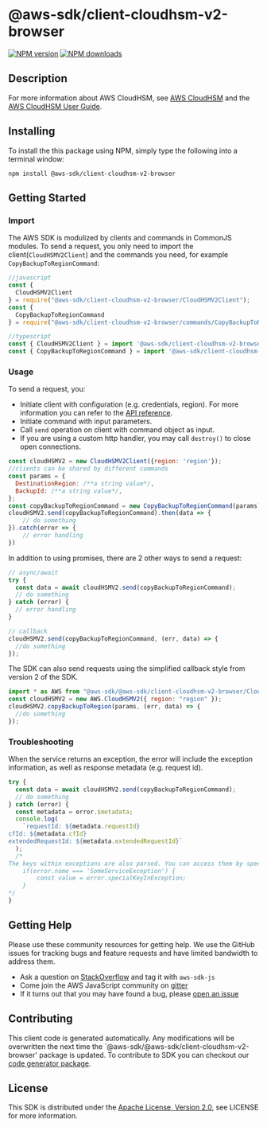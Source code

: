 # @aws-sdk/client-cloudhsm-v2-browser

[![NPM version](https://img.shields.io/npm/v/@aws-sdk/client-cloudhsm-v2-browser/preview.svg)](https://www.npmjs.com/package/@aws-sdk/client-cloudhsm-v2-browser)
[![NPM downloads](https://img.shields.io/npm/dm/@aws-sdk/client-cloudhsm-v2-browser.svg)](https://www.npmjs.com/package/@aws-sdk/client-cloudhsm-v2-browser)

## Description

<p>For more information about AWS CloudHSM, see <a href="http://aws.amazon.com/cloudhsm/">AWS CloudHSM</a> and the <a href="http://docs.aws.amazon.com/cloudhsm/latest/userguide/">AWS CloudHSM User Guide</a>.</p>

## Installing

To install the this package using NPM, simply type the following into a terminal window:

```
npm install @aws-sdk/client-cloudhsm-v2-browser
```

## Getting Started

### Import

The AWS SDK is modulized by clients and commands in CommonJS modules. To send a request, you only need to import the client(`CloudHSMV2Client`) and the commands you need, for example `CopyBackupToRegionCommand`:

```javascript
//javascript
const {
  CloudHSMV2Client
} = require("@aws-sdk/client-cloudhsm-v2-browser/CloudHSMV2Client");
const {
  CopyBackupToRegionCommand
} = require("@aws-sdk/client-cloudhsm-v2-browser/commands/CopyBackupToRegionCommand");
```

```javascript
//typescript
const { CloudHSMV2Client } = import '@aws-sdk/client-cloudhsm-v2-browser/CloudHSMV2Client';
const { CopyBackupToRegionCommand } = import '@aws-sdk/client-cloudhsm-v2-browser/commands/CopyBackupToRegionCommand';
```

### Usage

To send a request, you:

- Initiate client with configuration (e.g. credentials, region). For more information you can refer to the [API reference][].
- Initiate command with input parameters.
- Call `send` operation on client with command object as input.
- If you are using a custom http handler, you may call `destroy()` to close open connections.

```javascript
const cloudHSMV2 = new CloudHSMV2Client({region: 'region'});
//clients can be shared by different commands
const params = {
  DestinationRegion: /**a string value*/,
  BackupId: /**a string value*/,
};
const copyBackupToRegionCommand = new CopyBackupToRegionCommand(params);
cloudHSMV2.send(copyBackupToRegionCommand).then(data => {
    // do something
}).catch(error => {
    // error handling
})
```

In addition to using promises, there are 2 other ways to send a request:

```javascript
// async/await
try {
  const data = await cloudHSMV2.send(copyBackupToRegionCommand);
  // do something
} catch (error) {
  // error handling
}
```

```javascript
// callback
cloudHSMV2.send(copyBackupToRegionCommand, (err, data) => {
  //do something
});
```

The SDK can also send requests using the simplified callback style from version 2 of the SDK.

```javascript
import * as AWS from "@aws-sdk/@aws-sdk/client-cloudhsm-v2-browser/CloudHSMV2";
const cloudHSMV2 = new AWS.CloudHSMV2({ region: "region" });
cloudHSMV2.copyBackupToRegion(params, (err, data) => {
  //do something
});
```

### Troubleshooting

When the service returns an exception, the error will include the exception information, as well as response metadata (e.g. request id).

```javascript
try {
  const data = await cloudHSMV2.send(copyBackupToRegionCommand);
  // do something
} catch (error) {
  const metadata = error.$metadata;
  console.log(
    `requestId: ${metadata.requestId}
cfId: ${metadata.cfId}
extendedRequestId: ${metadata.extendedRequestId}`
  );
  /*
The keys within exceptions are also parsed. You can access them by specifying exception names:
    if(error.name === 'SomeServiceException') {
        const value = error.specialKeyInException;
    }
*/
}
```

## Getting Help

Please use these community resources for getting help. We use the GitHub issues for tracking bugs and feature requests and have limited bandwidth to address them.

- Ask a question on [StackOverflow](https://stackoverflow.com/questions/tagged/aws-sdk-js) and tag it with `aws-sdk-js`
- Come join the AWS JavaScript community on [gitter](https://gitter.im/aws/aws-sdk-js-v3)
- If it turns out that you may have found a bug, please [open an issue](https://github.com/aws/aws-sdk-js-v3/issues)

## Contributing

This client code is generated automatically. Any modifications will be overwritten the next time the `@aws-sdk/@aws-sdk/client-cloudhsm-v2-browser' package is updated. To contribute to SDK you can checkout our [code generator package][].

## License

This SDK is distributed under the
[Apache License, Version 2.0](http://www.apache.org/licenses/LICENSE-2.0),
see LICENSE for more information.

[code generator package]: https://github.com/aws/aws-sdk-js-v3/tree/master/packages/service-types-generator
[api reference]: https://docs.aws.amazon.com/AWSJavaScriptSDK/latest/
